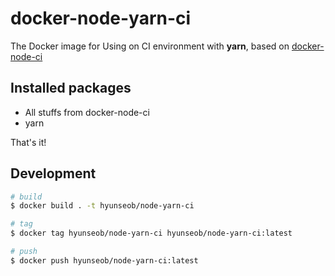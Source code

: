 # docker-node-yarn-ci
The Docker image for Using on CI environment with **yarn**, based on [docker-node-ci](https://github.com/kriasoft/docker-node-ci)

## Installed packages

- All stuffs from docker-node-ci
- yarn

That's it!

## Development

``` sh
# build
$ docker build . -t hyunseob/node-yarn-ci
```

``` sh
# tag
$ docker tag hyunseob/node-yarn-ci hyunseob/node-yarn-ci:latest
```

``` sh
# push
$ docker push hyunseob/node-yarn-ci:latest
```
